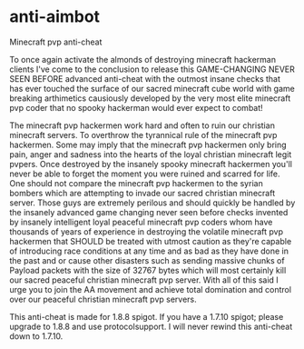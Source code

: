 # anti-aimbot
Minecraft pvp anti-cheat

To once again activate the almonds of destroying minecraft hackerman clients I've come to the conclusion to release this GAME-CHANGING NEVER SEEN BEFORE advanced anti-cheat with the outmost insane checks that has ever touched the surface of our sacred minecraft cube world with game breaking arthimetics causiously developed by the very most elite minecraft pvp coder that no spooky hackerman would ever expect to combat!

The minecraft pvp hackermen work hard and often to ruin our christian minecraft servers. To overthrow the tyrannical rule of the minecraft pvp hackermen. Some may imply that the minecraft pvp hackermen only bring pain, anger and sadness into the hearts of the loyal christian minecraft legit pvpers. Once destroyed by the insanely spooky minecraft hackermen you'll never be able to forget the moment you were ruined and scarred for life. One should not compare the minecraft pvp hackermen to the syrian bombers which are attempting to invade our sacred christian minecraft server. Those guys are extremely perilous and should quickly be handled by the insanely advanced game changing never seen before checks invented by insanely intelligent loyal peaceful minecraft pvp coders whom have thousands of years of experience in destroying the volatile minecraft pvp hackermen that SHOULD be treated with utmost caution as they're capable of introducing race conditions at any time and as bad as they have done in the past and or cause other disasters such as sending massive chunks of Payload packets with the size of 32767 bytes which will most certainly kill our sacred peaceful christian minecraft pvp server. With all of this said I urge you to join the AA movement and achieve total domination and control over our peaceful christian minecraft pvp servers.

This anti-cheat is made for 1.8.8 spigot. If you have a 1.7.10 spigot; please upgrade to 1.8.8 and use protocolsupport. I will never rewind this anti-cheat down to 1.7.10.
